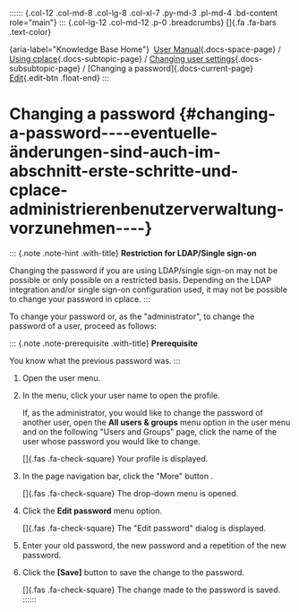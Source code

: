 :::::: {.col-12 .col-md-8 .col-lg-8 .col-xl-7 .py-md-3 .pl-md-4 .bd-content role="main"}
::: {.col-lg-12 .col-md-12 .p-0 .breadcrumbs}
[]{.fa .fa-bars .text-color}

[](https://docs.cplace.io/){aria-label="Knowledge Base Home"}  [User
Manual](/user-manual-en/){.docs-space-page} / [Using
cplace](/user-manual-en/cplace-anwenden/){.docs-subtopic-page} /
[Changing user
settings](/user-manual-en/cplace-anwenden/benutzereinstellungen-aendern/){.docs-subsubtopic-page}
/ [Changing a password]{.docs-current-page} [
Edit](https://github.com/collaborationfactory/cplace-doc-user-enu/blob/release/25.2/cplace-anwenden/benutzereinstellungen-aendern/passwort-aendern.md){.edit-btn
.float-end}
:::

# Changing a password {#changing-a-password----eventuelle-änderungen-sind-auch-im-abschnitt-erste-schritte-und-cplace-administrierenbenutzerverwaltung-vorzunehmen----}

::: {.note .note-hint .with-title}
**Restriction for LDAP/Single sign-on**

Changing the password if you are using LDAP/single sign-on may not be
possible or only possible on a restricted basis. Depending on the LDAP
integration and/or single sign-on configuration used, it may not be
possible to change your password in cplace.
:::

To change your password or, as the "administrator", to change the
password of a user, proceed as follows:

::: {.note .note-prerequisite .with-title}
**Prerequisite**

You know what the previous password was.
:::

1.  Open the user menu.

2.  In the menu, click your user name to open the profile.

    If, as the administrator, you would like to change the password of
    another user, open the **All users & groups** menu option in the
    user menu and on the following "Users and Groups" page, click the
    name of the user whose password you would like to change.

    []{.fas .fa-check-square} Your profile is displayed.

3.  In the page navigation bar, click the "More" button .

    []{.fas .fa-check-square} The drop-down menu is opened.

4.  Click the **Edit password** menu option.

    []{.fas .fa-check-square} The "Edit password" dialog is displayed.

5.  Enter your old password, the new password and a repetition of the
    new password.

6.  Click the **\[Save\]** button to save the change to the password.

    []{.fas .fa-check-square} The change made to the password is saved.
::::::
